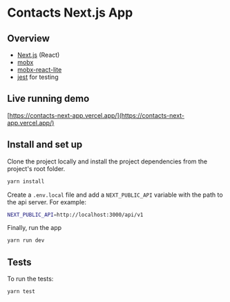 # Contacts Next.js App

## Overview

- [Next.js](https://nextjs.org/) (React)
- [mobx](https://mobx.js.org/)
- [mobx-react-lite](https://github.com/mobxjs/mobx/tree/main/packages/mobx-react-lite)
- [jest](https://jestjs.io/) for testing

## Live running demo

[https://contacts-next-app.vercel.app/](https://contacts-next-app.vercel.app/)

## Install and set up

Clone the project locally and install the project dependencies from the project's root folder.

```sh
yarn install
```

Create a `.env.local` file and add a `NEXT_PUBLIC_API` variable with the path to the api server. For example:

```sh
NEXT_PUBLIC_API=http://localhost:3000/api/v1
```

Finally, run the app

```sh
yarn run dev
```

## Tests

To run the tests:

```sh
yarn test
```
